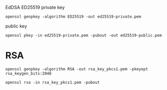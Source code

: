 EdDSA ED25519 private key

```
openssl genpkey -algorithm ED25519 -out ed25519-private.pem
```

public key

```
openssl pkey -in ed25519-private.pem -pubout -out ed25519-public.pem
```


# RSA

```
openssl genpkey -algorithm RSA -out rsa_key_pkcs1.pem -pkeyopt rsa_keygen_bits:2048
```

```
openssl rsa -in rsa_key_pkcs1.pem -pubout
```

